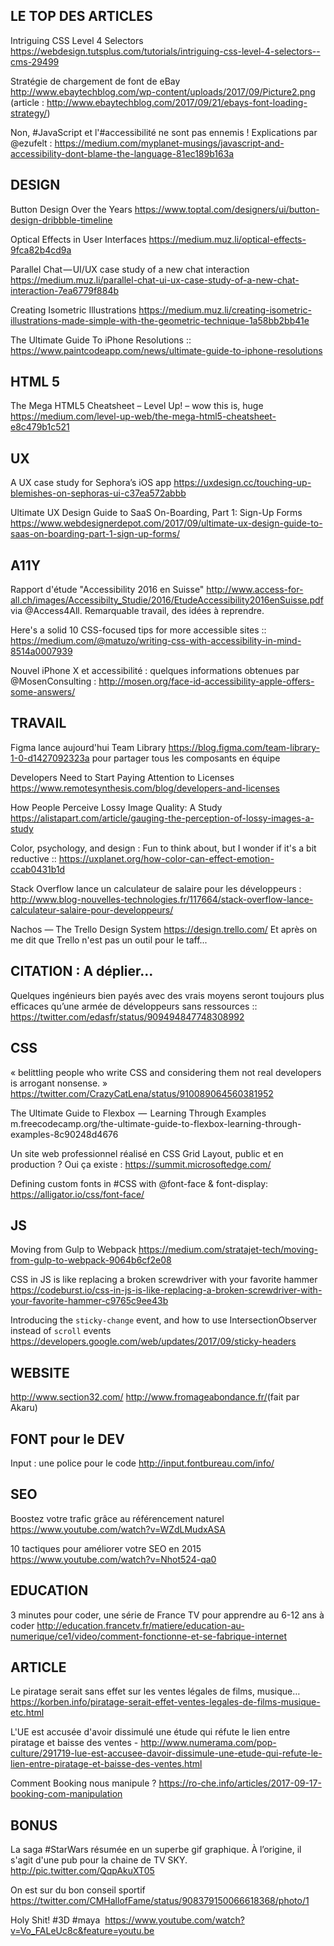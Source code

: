 ## LE TOP DES ARTICLES   

Intriguing CSS Level 4 Selectors
https://webdesign.tutsplus.com/tutorials/intriguing-css-level-4-selectors--cms-29499

Stratégie de chargement de font de eBay http://www.ebaytechblog.com/wp-content/uploads/2017/09/Picture2.png 
(article : http://www.ebaytechblog.com/2017/09/21/ebays-font-loading-strategy/)

Non, #JavaScript et l'#accessibilité ne sont pas ennemis ! Explications par @ezufelt : 
https://medium.com/myplanet-musings/javascript-and-accessibility-dont-blame-the-language-81ec189b163a


## DESIGN   

Button Design Over the Years
https://www.toptal.com/designers/ui/button-design-dribbble-timeline

Optical Effects in User Interfaces
https://medium.muz.li/optical-effects-9fca82b4cd9a

Parallel Chat — UI/UX case study of a new chat interaction
https://medium.muz.li/parallel-chat-ui-ux-case-study-of-a-new-chat-interaction-7ea6779f884b

Creating Isometric Illustrations
https://medium.muz.li/creating-isometric-illustrations-made-simple-with-the-geometric-technique-1a58bb2bb41e

The Ultimate Guide To iPhone Resolutions :: 
https://www.paintcodeapp.com/news/ultimate-guide-to-iphone-resolutions


## HTML 5   

The Mega HTML5 Cheatsheet – Level Up! – wow this is, huge​ 
​https://medium.com/level-up-web/the-mega-html5-cheatsheet-e8c479b1c521


## UX    

A UX case study for Sephora’s iOS app
https://uxdesign.cc/touching-up-blemishes-on-sephoras-ui-c37ea572abbb

Ultimate UX Design Guide to SaaS On-Boarding, Part 1: Sign-Up Forms 
https://www.webdesignerdepot.com/2017/09/ultimate-ux-design-guide-to-saas-on-boarding-part-1-sign-up-forms/


## A11Y   

Rapport d'étude "Accessibility 2016 en Suisse" 
http://www.access-for-all.ch/images/Accessibilty_Studie/2016/EtudeAccessibility2016enSuisse.pdf 
via @Access4All​.​ Remarquable travail, des idées à reprendre.

Here's a solid 10 CSS-focused tips for more accessible sites :: 
https://medium.com/@matuzo/writing-css-with-accessibility-in-mind-8514a0007939

Nouvel iPhone X et accessibilité : quelques informations obtenues par @MosenConsulting : 
http://mosen.org/face-id-accessibility-apple-offers-some-answers/


## TRAVAIL   

Figma lance aujourd'hui Team Library 
https://blog.figma.com/team-library-1-0-d1427092323a pour partager tous les composants en équipe

Developers Need to Start Paying Attention to Licenses
https://www.remotesynthesis.com/blog/developers-and-licenses

How People Perceive Lossy Image Quality: A Study
https://alistapart.com/article/gauging-the-perception-of-lossy-images-a-study

Color, psychology, and design​ : ​Fun to think about, but I wonder if it's a bit reductive​ :: 
https://uxplanet.org/how-color-can-effect-emotion-ccab0431b1d

Stack Overflow lance un calculateur de salaire pour les développeurs :
http://www.blog-nouvelles-technologies.fr/117664/stack-overflow-lance-calculateur-salaire-pour-developpeurs/

Nachos — The Trello Design System https://design.trello.com/
​Et après on me dit que Trello n'est pas un outil pour le taff...​


## CITATION : A déplier...  

Quelques ingénieurs bien payés avec des vrais moyens seront toujours plus efficaces qu’une armée de développeurs sans ressources​ :: https://twitter.com/edasfr/status/909494847748308992


## CSS   

« belittling people who write CSS and considering them not real developers is arrogant nonsense. » 
https://twitter.com/CrazyCatLena/status/910089064560381952

The Ultimate Guide to Flexbox​ ​ —​ ​ Learning Through Examples
m.freecodecamp.org/the-ultimate-guide-to-flexbox-learning-through-examples-8c90248d4676

Un site web professionnel réalisé en CSS Grid Layout, public et en production ? Oui ça existe : https://summit.microsoftedge.com/

Defining custom fonts in #CSS with @font-face & font-display: https://alligator.io/css/font-face/


## JS   

Moving from Gulp to Webpack https://medium.com/stratajet-tech/moving-from-gulp-to-webpack-9064b6cf2e08

CSS in JS is like replacing a broken screwdriver with your favorite hammer 
https://codeburst.io/css-in-js-is-like-replacing-a-broken-screwdriver-with-your-favorite-hammer-c9765c9ee43b

Introducing the `sticky-change` event, and how to use IntersectionObserver instead of `scroll` events​ ​https://developers.google.com/web/updates/2017/09/sticky-headers


## WEBSITE   

http://www.section32.com/
http://www.fromageabondance.fr/​ (fait par Akaru)​


## FONT pour le DEV   

Input : une police pour le code http://input.fontbureau.com/info/ 


## SEO   

Boostez votre trafic grâce au référencement naturel
https://www.youtube.com/watch?v=WZdLMudxASA

10 tactiques pour améliorer votre SEO en 2015
https://www.youtube.com/watch?v=Nhot524-qa0


## EDUCATION   

3 minutes pour coder, une série de France TV pour apprendre au 6-12 ans à coder 
http://education.francetv.fr/matiere/education-au-numerique/ce1/video/comment-fonctionne-et-se-fabrique-internet


## ARTICLE   

Le piratage serait sans effet sur les ventes légales de films, musique…
https://korben.info/piratage-serait-effet-ventes-legales-de-films-musique-etc.html

L'UE est accusée d'avoir dissimulé une étude qui réfute le lien entre piratage et baisse des ventes - 
http://www.numerama.com/pop-culture/291719-lue-est-accusee-davoir-dissimule-une-etude-qui-refute-le-lien-entre-piratage-et-baisse-des-ventes.html

C​omment Booking nous manipule ? 
https://ro-che.info/articles/2017-09-17-booking-com-manipulation​


## BONUS   

La saga #StarWars résumée en un superbe gif graphique.
À l’origine, il s'agit d'une pub pour la chaine de TV SKY. 
http://pic.twitter.com/QqpAkuXT05

On est sur du bon conseil sportif
https://twitter.com/CMHallofFame/status/908379150066618368/photo/1

Holy​ ​Shit​!​​ #3D #maya ​
https://www.youtube.com/watch?v=Vo_FALeUc8c&feature=youtu.be